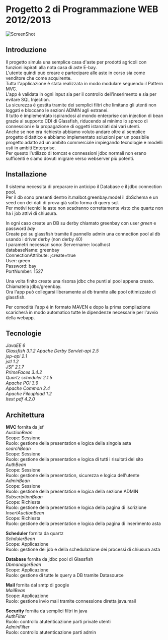 Progetto 2 di Programmazione WEB 2012/2013
==========================================

![ScreenShot](https://raw.github.com/sirbotta/looki/master/src/main/webapp/resources/img/logoS.png)



Introduzione
------------
Il progetto simula una semplice casa d'aste per prodotti agricoli con funzioni ispirati alla nota casa di aste E-bay.  
L'utente quindi può creare e partecipare alle aste in corso sia come venditore che come acquirente.  
Tutta l'applicazione è stata realizzata in modo modulare seguendo il Pattern MVC.  
L'app è validata in ogni input sia per il controllo dell'inserimento e sia per evitare SQL Injection.  
La sicurezza è gestita tramite dei semplici filtri che limitano gli utenti non loggati e bloccano le sezioni 
ADMIN agli estranei.  
Il tutto è implementato ispirandosi al mondo enterprise con injection di bean grazie al supporto CDI di Glassfish, riducendo 
al minimo lo spreco di connessioni e la propagazione di oggetti istanziati dai vari utenti.  
Anche se non era richiesto abbiamo voluto andare oltre al semplice progetto didattico e abbiamo implementato soluzioni 
per un possibile progetto adatto ad un ambito commerciale impiegando tecnologie e modelli usti in ambiti Enterprise.  
Per questo l'utilizzo di tomcat e connessioni jdbc normali non erano sufficenti e siamo dovuti migrare verso webserver 
più potenti.

Installazione
-------------
Il sistema necessita di preparare in anticipo il Database e il jdbc connection pool.  
Per il db sono presenti dentro it.malbot.greenbay.model il dbSchema e un seed con dei dati di prova 
già sotto forma di query sql.  
Per motivi tecnici le aste non scadranno correttamente visto che quartz non ha i job attivi di chiusura.

In ogni caso create un DB su derby chiamato greenbay con user *green* e password *bay*  
Create poi su glassfish tramite il pannello admin una connection pool al db usando i driver derby (non derby 40)  
I parametri necessari sono:
Servername: localhost  
databaseName: greenbay    
ConnectionAttribute: ;create=true  
User: green   
Password: bay  
PortNumber: 1527  

Una volta finito create una risorsa jdbc che punti al pool appena creato.  
Chiamatela jdbc/greenbay.  
Ora l'app può collegarsi liberamente al db tramite alle pool ottimizzate di glassfish.

Per comodità l'app è in formato MAVEN e dopo la prima compilazione scaricherà in modo automatico tutte le dipendenze 
necessarie per l'avvio della webapp.


Tecnologie
----------
*JavaEE 6*  
*Glassfish 3.1.2* 
*Apache Derby*
*Servlet-api 2.5*  
*jsp-api 2.1*  
*jstl 1.2*  
*JSF 2.1.7*  
*PrimeFaces 3.4.2*  
*Quartz scheduler 2.1.5*  
*Apache POI 3.9*  
*Apache Common 2.4*  
*Apache Fileupload 1.2*  
*Itext pdf 4.2.0*

Architettura
------------
**MVC** fornita da jsf  
*AuctionBean*  
Scope: Sessione  
Ruolo: gestione della presentation e logica della singola asta  
*searchBean*  
Scope: Sessione  
Ruolo: gestione della presentation e logica di tutti i risultati del sito  
*AuthBean*  
Scope: Sessione  
Ruolo: gestione della presentation, sicurezza e logica dell'utente  
*AdminBean*  
Scope: Sessione  
Ruolo: gestione della presentation e logica della sezione ADMIN  
*SubscriptionBean*  
Scope: Richiesta  
Ruolo: gestione della presentation e logica della pagina di iscrizione  
*InsertAuctionBean*  
Scope: Richiesta  
Ruolo: gestione della presentation e logica della pagina di inserimento asta  

**Scheduler** fornita da quartz  
*SchdulerBean*  
Scope: Applicazione  
Ruolo: gestione dei job e della schedulazione dei processi di chiusura asta  

**Database** fornita da jdbc pool di Glassfish  
*DbmanagerBean*  
Scope: Applicazione  
Ruolo: gestione di tutte le query a DB tramite Datasource   

**Mail**  fornita dal smtp di google  
*MailBean*  
Scope: Applicazione  
Ruolo: gestione invio mail tramite connessione diretta java.mail  

**Security** fornita da semplici filtri in java  
*AuthFilter*  
Ruolo: controllo atutenticazione parti private utenti  
*AdminFilter*  
Ruolo: controllo atutenticazione parti admin








